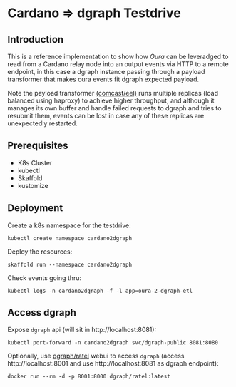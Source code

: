 # Cardano => dgraph Testdrive

## Introduction

This is a reference implementation to show how _Oura_ can be leveradged to read from a Cardano relay node into an output events via HTTP to a remote endpoint, in this case a dgraph instance passing through a payload transformer that makes oura events fit dgraph expected payload.

Note the payload transformer [(comcast/eel)](https://github.com/Comcast/eel) runs multiple replicas (load balanced using haproxy) to achieve higher throughput, and although it manages its own buffer and handle failed requests to dgraph and tries to resubmit them, events can be lost in case any of these replicas are unexpectedly restarted.

## Prerequisites

- K8s Cluster
- kubectl
- Skaffold
- kustomize

## Deployment

Create a k8s namespace for the testdrive:

```
kubectl create namespace cardano2dgraph
```

Deploy the resources:

```
skaffold run --namespace cardano2dgraph
```

Check events going thru:
```
kubectl logs -n cardano2dgraph -f -l app=oura-2-dgraph-etl
```

## Access dgraph

Expose `dgraph` api (will sit in http://localhost:8081):
```
kubectl port-forward -n cardano2dgraph svc/dgraph-public 8081:8080
```

Optionally, use [dgraph/ratel](https://github.com/dgraph-io/ratel) webui to access `dgraph` (access http://localhost:8001 and use http://localhost:8081 as dgraph endpoint):
```
docker run --rm -d -p 8001:8000 dgraph/ratel:latest
```
